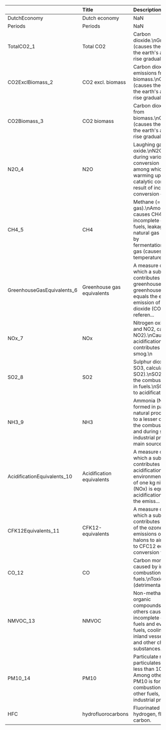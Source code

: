 |  | Title | Description | Unit |
| :--- | :--- | :--- | :--- |
| DutchEconomy | Dutch economy | NaN | NaN |
| Periods | Periods | NaN | NaN |
| TotalCO2\_1 | Total CO2 | Carbon dioxide.\\nGreenhouse gas \(causes the temperature of the earth's atmosphere to rise gradually\).\\n | mln kgs |
| CO2ExclBiomass\_2 | CO2 excl. biomass | Carbon dioxide.excluding emissions from biomass.\\nGreenhouse gas \(causes the temperature of the earth's atmosphere to rise gradually\).\\n | mln kgs |
| CO2Biomass\_3 | CO2 biomass | Carbon dioxide.emissions from biomass.\\nGreenhouse gas \(causes the temperature of the earth's atmosphere to rise gradually\).\\n | mln kgs |
| N2O\_4 | N2O | Laughing gas/dinitrogen oxide.\\nN2O is formed during various chemical conversion processes, among which during the warming up phase of catalytic converters, as a result of incomplete conversion of... | mln kgs |
| CH4\_5 | CH4 | Methane \(= natural gas\).\\nAmong other causes CH4 is formed by incomplete combustion of fuels, leakage from the natural gas network, and by fermentation.\\nGreenhouse gas \(causes the temperature of ... | mln kgs |
| GreenhouseGasEquivalents\_6 | Greenhouse gas equivalents | A measure of the degree to which a substance contributes to the greenhouse effect. A greenhouse gas equivalent equals the effect that the emission of 1 kg of carbon dioxide \(CO2\) has, as a referen... | x mln |
| NOx\_7 | NOx | Nitrogen oxides \(NOx = NO and NO2, calculated as NO2\).\\nCauses acidification and contributes to generating smog.\\n | mln kgs |
| SO2\_8 | SO2 | Sulphur dioxide \(SO2 and SO3, calculated as SO2\).\\nSO2 is formed by the combustion of sulphur in fuels.\\nSO2 contributes to acidification.\\n | mln kgs |
| NH3\_9 | NH3 | Ammonia \(NH3\).\\nNH3 is formed in particular during natural processes and also, to a lesser degree, during the combustion of fuels and during specific industrial processes. The main source is manur... | mln kgs |
| AcidificationEquivalents\_10 | Acidification equivalents | A measure of the degree to which a substance contributes to the acidification of the environment.The emission of one kg nitrogen oxides \(NOx\)  is equal to 21.7 acidification equivalents, the emiss... | mld acid-equivalents |
| CFK12Equivalents\_11 | CFK12-equivalents | A measure of the degree to which a substance contributes to the depletion of the ozone layer. The emissions of CFCs and halons to air are converted to CFC12 equivalents. The conversion factors are... | 1 000 CFK12-equivalents |
| CO\_12 | CO | Carbon monoxide.\\nCO is caused by incomplete combustion of fuels.\\nToxic gas \(detrimental to health\).\\n | mln kgs |
| NMVOC\_13 | NMVOC | Non-methane volatile organic compounds.\\nAmong others caused by incomplete combustion of fuels and evaporation of fuels, cooling agents, inland vessel load residues, and other chemical substances.... | mln kgs |
| PM10\_14 | PM10 | Particulate matter \(PM10 = particulates with diameter less than 10 micrometres\). Among other causes, PM10 is formed during the combustion of diesel fuel, other fuels, various industrial processes,... | mln kgs |
| HFC | hydrofluorocarbons | Fluorinated gases contain hydrogen, fluorine, and carbon. | mln kgs |
